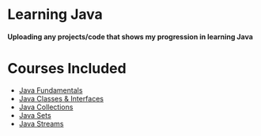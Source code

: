 # Learning Java
#### Uploading any projects/code that shows my progression in learning Java

# Courses Included
- [Java Fundamentals](https://app.pluralsight.com/library/courses/getting-started-programming-java/table-of-contents)
- [Java Classes & Interfaces](https://app.pluralsight.com/library/courses/working-classes-interfaces-java/table-of-contents)
- [Java Collections](https://app.pluralsight.com/library/courses/java-collections-fundamentals/table-of-contents)
- [Java Sets]()
- [Java Streams]()
